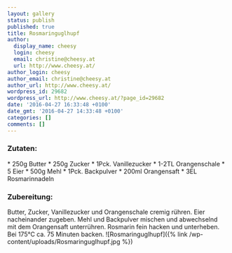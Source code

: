 ```yaml
---
layout: gallery
status: publish
published: true
title: Rosmaringuglhupf
author:
  display_name: cheesy
  login: cheesy
  email: christine@cheesy.at
  url: http://www.cheesy.at/
author_login: cheesy
author_email: christine@cheesy.at
author_url: http://www.cheesy.at/
wordpress_id: 29682
wordpress_url: http://www.cheesy.at/?page_id=29682
date: '2016-04-27 16:33:48 +0100'
date_gmt: '2016-04-27 14:33:48 +0100'
categories: []
comments: []
---
```

### Zutaten:
\* 250g Butter
\* 250g Zucker
\* 1Pck. Vanillezucker
\* 1-2TL Orangenschale
\* 5 Eier
\* 500g Mehl
\* 1Pck. Backpulver
\* 200ml Orangensaft
\* 3EL Rosmarinnadeln
### Zubereitung:
Butter, Zucker, Vanillezucker und Orangenschale cremig rühren. Eier nacheinander zugeben. Mehl und Backpulver mischen und abwechselnd mit dem Orangensaft unterrühren. Rosmarin fein hacken und unterheben. Bei 175°C ca. 75 Minuten backen.
![Rosmaringuglhupf]({% link /wp-content/uploads/Rosmaringuglhupf.jpg %})
